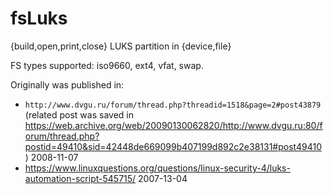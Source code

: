 # fsLuks
{build,open,print,close} LUKS partition in {device,file}

FS types supported: iso9660, ext4, vfat, swap.

Originally was published in:
* ```http://www.dvgu.ru/forum/thread.php?threadid=1518&page=2#post43879``` (related post was saved in https://web.archive.org/web/20090130062820/http://www.dvgu.ru:80/forum/thread.php?postid=49410&sid=42448de669099b407199d892c2e38131#post49410 ) 2008-11-07
* https://www.linuxquestions.org/questions/linux-security-4/luks-automation-script-545715/ 2007-13-04
